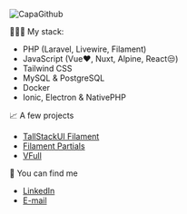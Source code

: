 ![CapaGithub](https://github.com/user-attachments/assets/b62e4d1f-abf5-4f41-85cd-e2a37e985f8a)

🧑🏼‍💻 My stack:
- PHP (Laravel, Livewire, Filament)
- JavaScript (Vue❤️, Nuxt, Alpine, React😒)
- Tailwind CSS
- MySQL & PostgreSQL
- Docker
- Ionic, Electron & NativePHP

📈 A few projects
- [TallStackUI Filament](https://github.com/andrefelipe18/tallstackui-filament)
- [Filament Partials](https://github.com/andrefelipe18/filament-partials)
- [VFull](https://github.com/andrefelipe18/VFull)
 
🤝 You can find me
- [LinkedIn](https://www.linkedin.com/in/andr%C3%A9dominguess/)
- [E-mail](mailto:dominguesstroppa@gmail.com)

